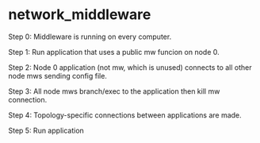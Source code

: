 # network_middleware

Step 0: Middleware is running on every computer.

Step 1: Run application that uses a public mw funcion on node 0.

Step 2: Node 0 application (not mw, which is unused) connects to all other node mws sending config file.

Step 3: All node mws branch/exec to the application then kill mw connection.

Step 4: Topology-specific connections between applications are made.

Step 5: Run application

